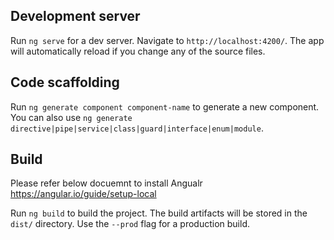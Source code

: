 
## Development server

Run `ng serve` for a dev server. Navigate to `http://localhost:4200/`. The app will automatically reload if you change any of the source files.

## Code scaffolding

Run `ng generate component component-name` to generate a new component. You can also use `ng generate directive|pipe|service|class|guard|interface|enum|module`.

## Build
Please refer below docuemnt to install Angualr 
https://angular.io/guide/setup-local

Run `ng build` to build the project. The build artifacts will be stored in the `dist/` directory. Use the `--prod` flag for a production build.

